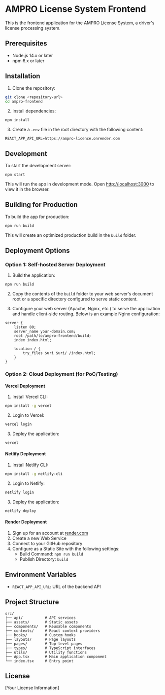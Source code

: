 # AMPRO License System Frontend

This is the frontend application for the AMPRO License System, a driver's license processing system.

## Prerequisites

- Node.js 14.x or later
- npm 6.x or later

## Installation

1. Clone the repository:
```bash
git clone <repository-url>
cd ampro-frontend
```

2. Install dependencies:
```bash
npm install
```

3. Create a `.env` file in the root directory with the following content:
```
REACT_APP_API_URL=https://ampro-licence.onrender.com
```

## Development

To start the development server:

```bash
npm start
```

This will run the app in development mode. Open [http://localhost:3000](http://localhost:3000) to view it in the browser.

## Building for Production

To build the app for production:

```bash
npm run build
```

This will create an optimized production build in the `build` folder.

## Deployment Options

### Option 1: Self-hosted Server Deployment

1. Build the application:
```bash
npm run build
```

2. Copy the contents of the `build` folder to your web server's document root or a specific directory configured to serve static content.

3. Configure your web server (Apache, Nginx, etc.) to serve the application and handle client-side routing. Below is an example Nginx configuration:

```nginx
server {
    listen 80;
    server_name your-domain.com;
    root /path/to/ampro-frontend/build;
    index index.html;

    location / {
        try_files $uri $uri/ /index.html;
    }
}
```

### Option 2: Cloud Deployment (for PoC/Testing)

#### Vercel Deployment

1. Install Vercel CLI:
```bash
npm install -g vercel
```

2. Login to Vercel:
```bash
vercel login
```

3. Deploy the application:
```bash
vercel
```

#### Netlify Deployment

1. Install Netlify CLI:
```bash
npm install -g netlify-cli
```

2. Login to Netlify:
```bash
netlify login
```

3. Deploy the application:
```bash
netlify deploy
```

#### Render Deployment

1. Sign up for an account at [render.com](https://render.com)
2. Create a new Web Service
3. Connect to your GitHub repository
4. Configure as a Static Site with the following settings:
   - Build Command: `npm run build`
   - Publish Directory: `build`

## Environment Variables

- `REACT_APP_API_URL`: URL of the backend API

## Project Structure

```
src/
├── api/          # API services
├── assets/       # Static assets
├── components/   # Reusable components
├── contexts/     # React context providers
├── hooks/        # Custom hooks
├── layouts/      # Page layouts
├── pages/        # Top-level pages
├── types/        # TypeScript interfaces
├── utils/        # Utility functions
├── App.tsx       # Main application component
└── index.tsx     # Entry point
```

## License

[Your License Information] 